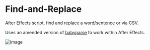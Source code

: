 # Find-and-Replace
After Effects script, find and replace a word/sentence or via CSV.

Uses an amended version of [babyparse](https://github.com/Rich-Harris/BabyParse) to work within After Effects.

![image](https://user-images.githubusercontent.com/20384923/117556287-11167c00-b05f-11eb-8a72-729de82009d1.png)
